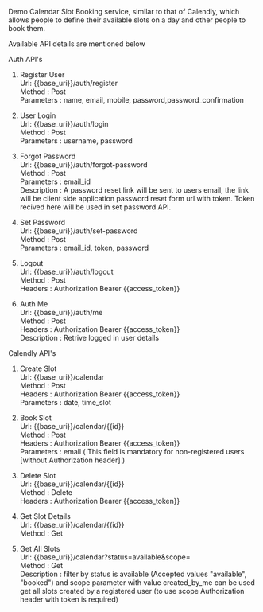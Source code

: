 Demo Calendar Slot Booking service, similar to that of Calendly, which allows people
to define their available slots on a day and other people to book them. <br />

Available API details are mentioned below  <br />

Auth API's <br />

1. Register User <br />
Url: {{base_uri}}/auth/register <br />
Method : Post <br />
Parameters : name, email, mobile, password,password_confirmation  <br />

2. User Login  <br />
Url: {{base_uri}}/auth/login <br />
Method : Post <br />
Parameters : username, password <br />

3. Forgot Password  <br />
Url: {{base_uri}}/auth/forgot-password <br />
Method : Post <br />
Parameters : email_id <br />
Description : A password reset link will be sent to users email, the link will be client side application password reset form url with token. Token recived here will be used in set password API. <br />

4. Set Password   <br />
Url: {{base_uri}}/auth/set-password <br />
Method : Post <br />
Parameters : email_id, token, password <br />

5. Logout   <br />
Url: {{base_uri}}/auth/logout <br />
Method : Post <br />
Headers : Authorization Bearer {{access_token}} <br />

6. Auth Me <br />
Url: {{base_uri}}/auth/me <br />
Method : Post <br />
Headers : Authorization Bearer {{access_token}} <br />
Description : Retrive logged in user details  <br />

Calendly API's <br />

1. Create Slot <br />
Url: {{base_uri}}/calendar <br />
Method : Post <br />
Headers : Authorization Bearer {{access_token}} <br />
Parameters : date, time_slot <br />

2. Book Slot <br />
Url: {{base_uri}}/calendar/{{id}} <br />
Method : Post <br />
Headers : Authorization Bearer {{access_token}} <br />
Parameters : email ( This field is mandatory for non-registered users [without Authorization header] ) <br />

3. Delete Slot <br />
Url: {{base_uri}}/calendar/{{id}} <br />
Method : Delete <br />
Headers : Authorization Bearer {{access_token}} <br />

4. Get Slot Details  <br />
Url: {{base_uri}}/calendar/{{id}} <br />
Method : Get <br />

5. Get All Slots  <br />
Url: {{base_uri}}/calendar?status=available&scope= <br />
Method : Get <br />
Description : filter by status is available (Accepted values "available", "booked") and scope parameter with value created_by_me can be used get all slots created by a registered user (to use scope Authorization header with token is required) <br />
